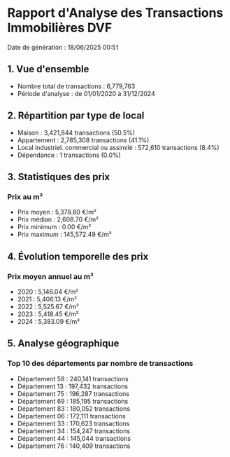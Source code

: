 # Rapport d'Analyse des Transactions Immobilières DVF

Date de génération : 18/06/2025 00:51

## 1. Vue d'ensemble

- Nombre total de transactions : 6,779,763
- Période d'analyse : de 01/01/2020 à 31/12/2024

## 2. Répartition par type de local

- Maison : 3,421,844 transactions (50.5%)
- Appartement : 2,785,308 transactions (41.1%)
- Local industriel. commercial ou assimilé : 572,610 transactions (8.4%)
- Dépendance : 1 transactions (0.0%)

## 3. Statistiques des prix

### Prix au m²

- Prix moyen : 5,378.80 €/m²
- Prix médian : 2,608.70 €/m²
- Prix minimum : 0.00 €/m²
- Prix maximum : 145,572.49 €/m²

## 4. Évolution temporelle des prix

### Prix moyen annuel au m²

- 2020 : 5,146.04 €/m²
- 2021 : 5,406.13 €/m²
- 2022 : 5,525.67 €/m²
- 2023 : 5,418.45 €/m²
- 2024 : 5,383.09 €/m²

## 5. Analyse géographique

### Top 10 des départements par nombre de transactions

- Département 59 : 240,141 transactions
- Département 13 : 197,432 transactions
- Département 75 : 196,287 transactions
- Département 69 : 185,195 transactions
- Département 83 : 180,052 transactions
- Département 06 : 172,111 transactions
- Département 33 : 170,623 transactions
- Département 34 : 154,247 transactions
- Département 44 : 145,044 transactions
- Département 76 : 140,409 transactions

